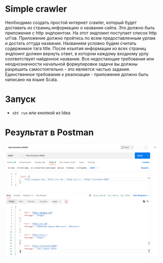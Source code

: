 # Simple crawler

Необходимо создать простой интернет crawler, который будет доставать из страниц информацию о названии сайта. Это должно быть приложение с http эндпоинтом. На этот эндпоинт поступает список http url'ов. Приложение должно пройтись по всем предоставленным урлам и достать оттуда название. Названием условно будем считать содержимое тэга title. После изъятия информации из всех страниц эндпоинт должен вернуть ответ, в котором каждому входному урлу соответствует найденное название. Все недостающие требования или неоднозначности начальной формулировки задачи вы должны разрешить самостоятельно - это является частью задания. Единственное требование к реализации - приложение должно быть написано на языке Scala.

# Запуск

- `sbt run` или кнопкой из Idea

# Результат в Postman
![img.png](img.png)